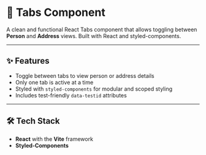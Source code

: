 # 📑 Tabs Component

A clean and functional React Tabs component that allows toggling between **Person** and **Address** views. Built with React and styled-components.

---

## ✨ Features

- Toggle between tabs to view person or address details
- Only one tab is active at a time
- Styled with `styled-components` for modular and scoped styling
- Includes test-friendly `data-testid` attributes

---

## 🛠 Tech Stack

- **React** with the **Vite** framework
- **Styled-Components**
